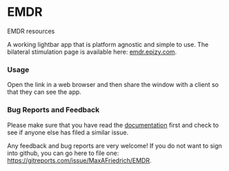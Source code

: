 EMDR
====

EMDR resources

A working lightbar app that is platform agnostic and simple to use. The
bilateral stimulation page is available here:
[emdr.epizy.com](https://emdr.epizy.com/).

### Usage

Open the link in a web browser and then share the window with a client so that
they can see the app.

### Bug Reports and Feedback
Please make sure that you have read the [documentation](https://github.com/MaxAFriedrich/EMDR/wiki) first and check to see if anyone else has filed a similar issue.

Any feedback and bug reports are very welcome! 
If you do not want to sign into github, you can go here to file one: https://gitreports.com/issue/MaxAFriedrich/EMDR.
